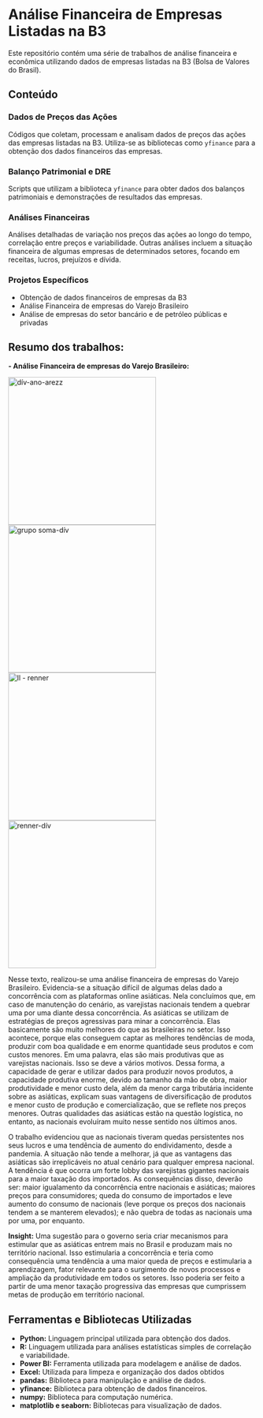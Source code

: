 # Análise Financeira de Empresas Listadas na B3

Este repositório contém uma série de trabalhos de análise financeira e econômica utilizando dados de empresas listadas na B3 (Bolsa de Valores do Brasil).

## Conteúdo

### Dados de Preços das Ações
Códigos que coletam, processam e analisam dados de preços das ações das empresas listadas na B3. Utiliza-se as bibliotecas como `yfinance` para a obtenção dos dados financeiros das empresas.

### Balanço Patrimonial e DRE
Scripts que utilizam a biblioteca `yfinance` para obter dados dos balanços patrimoniais e demonstrações de resultados das empresas.

### Análises Financeiras
Análises detalhadas de variação nos preços das ações ao longo do tempo, correlação entre preços e variabilidade. Outras análises incluem a situação financeira de algumas empresas de determinados setores, focando em receitas, lucros, prejuízos e dívida.

### Projetos Específicos
- Obtenção de dados financeiros de empresas da B3
- Análise Financeira de empresas do Varejo Brasileiro
- Análise de empresas do setor bancário e de petróleo públicas e privadas

## Resumo dos trabalhos:

**- Análise Financeira de empresas do Varejo Brasileiro:**

<img src="https://github.com/jlcamelo2350/Dados-e-automacao/assets/161843482/0cc16b39-3a4d-4b9b-8b05-fc24982b387c" alt="dív-ano-arezz" width="300"/>
<img src="https://github.com/jlcamelo2350/Dados-e-automacao/assets/161843482/202c4687-a628-4ae9-bfc0-3148ebd13a11" alt="grupo soma-dív" width="300"/>
<img src="https://github.com/jlcamelo2350/Dados-e-automacao/assets/161843482/31c9592c-8ce0-4eba-8ef8-a786f1264103" alt="ll - renner" width="300"/>
<img src="https://github.com/jlcamelo2350/Dados-e-automacao/assets/161843482/cf412852-c4b1-4724-b6c2-07174b4c8ea1" alt="renner-dív" width="300"/>

Nesse texto, realizou-se uma análise financeira de empresas do Varejo Brasileiro. Evidencia-se a situação difícil de algumas delas dado a concorrência com as plataformas online asiáticas. Nela concluímos que, em caso de manutenção do cenário, as varejistas nacionais tendem a quebrar uma por uma diante dessa concorrência. As asiáticas se utilizam de estratégias de preços agressivas para minar a concorrência. Elas basicamente são muito melhores do que as brasileiras no setor. Isso acontece, porque elas conseguem captar as melhores tendências de moda, produzir com boa qualidade e em enorme quantidade seus produtos e com custos menores. Em uma palavra, elas são mais produtivas que as varejistas nacionais. Isso se deve a vários motivos. Dessa forma, a capacidade de gerar e utilizar dados para produzir novos produtos, a capacidade produtiva enorme, devido ao tamanho da mão de obra, maior produtividade e menor custo dela, além da menor carga tributária incidente sobre as asiáticas, explicam suas vantagens de diversificação de produtos e menor custo de produção e comercialização, que se reflete nos preços menores. Outras qualidades das asiáticas estão na questão logística, no entanto, as nacionais evoluíram muito nesse sentido nos últimos anos. 

O trabalho evidenciou que as nacionais tiveram quedas persistentes nos seus lucros e uma tendência de aumento do endividamento, desde a pandemia. A situação não tende a melhorar, já que as vantagens das asiáticas são irreplicáveis no atual cenário para qualquer empresa nacional. A tendência é que ocorra um forte lobby das varejistas gigantes nacionais para a maior taxação dos importados. As consequências disso, deverão ser: maior igualamento da concorrência entre nacionais e asiáticas; maiores preços para consumidores; queda do consumo de importados e leve aumento do consumo de nacionais (leve porque os preços dos nacionais tendem a se manterem elevados); e não quebra de todas as nacionais uma por uma, por enquanto. 

**Insight:** Uma sugestão para o governo seria criar mecanismos para estimular que as asiáticas entrem mais no Brasil e produzam mais no território nacional. Isso estimularia a concorrência e teria como consequência uma tendência a uma maior queda de preços e estimularia a aprendizagem, fator relevante para o surgimento de novos processos e ampliação da produtividade em todos os setores. Isso poderia ser feito a partir de uma menor taxação progressiva das empresas que cumprissem metas de produção em território nacional. 

## Ferramentas e Bibliotecas Utilizadas

- **Python:** Linguagem principal utilizada para obtenção dos dados.
- **R:** Linguagem utilizada para análises estatísticas simples de correlação e variabilidade.
- **Power BI:** Ferramenta utilizada para modelagem e análise de dados.
- **Excel:** Utilizada para limpeza e organização dos dados obtidos
- **pandas:** Biblioteca para manipulação e análise de dados.
-  **yfinance:** Biblioteca para obtenção de dados financeiros.
- **numpy:** Biblioteca para computação numérica.
- **matplotlib e seaborn:** Bibliotecas para visualização de dados.
